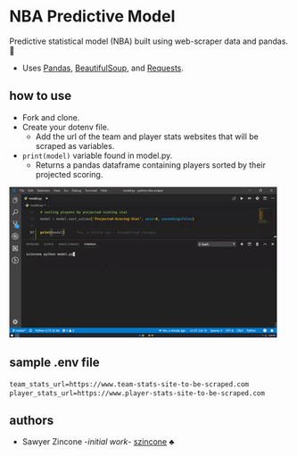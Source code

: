 # NBA Predictive Model
Predictive statistical model (NBA) built using web-scraper data and pandas. :crystal_ball:

- Uses [Pandas](https://pandas.pydata.org/), [BeautifulSoup](https://www.crummy.com/software/BeautifulSoup/), and [Requests](http://docs.python-requests.org/en/master/).


## how to use
- Fork and clone.
- Create your dotenv file.
    - Add the url of the team and player stats websites that will be scraped as variables.
- `print(model)` variable found in model.py.
    - Returns a pandas dataframe containing players sorted by their projected scoring.

![NBA-Model](nba-model.gif)

## sample .env file
```
team_stats_url=https://www.team-stats-site-to-be-scraped.com
player_stats_url=https://www.player-stats-site-to-be-scraped.com
```

## authors
- Sawyer Zincone -_initial work_- [szincone](https://github.com/szincone) :clubs: